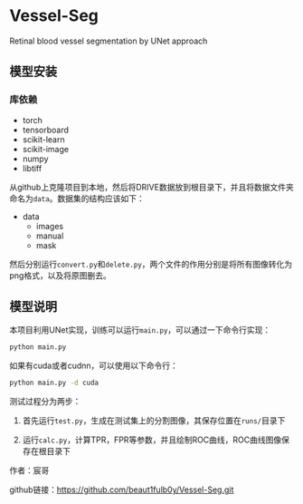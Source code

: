 # Vessel-Seg
 Retinal blood vessel segmentation by UNet approach

## 模型安装

### 库依赖

- torch
- tensorboard
- scikit-learn
- scikit-image
- numpy
- libtiff

从github上克隆项目到本地，然后将DRIVE数据放到根目录下，并且将数据文件夹命名为`data`。数据集的结构应该如下：
- data
    - images
    - manual
    - mask

然后分别运行`convert.py`和`delete.py`，两个文件的作用分别是将所有图像转化为png格式，以及将原图删去。

## 模型说明

本项目利用UNet实现，训练可以运行`main.py`，可以通过一下命令行实现：

```bash
python main.py
```

如果有cuda或者cudnn，可以使用以下命令行：

```bash
python main.py -d cuda
```

测试过程分为两步：

1. 首先运行`test.py`，生成在测试集上的分割图像，其保存位置在`runs/`目录下

2. 运行`calc.py`，计算TPR，FPR等参数，并且绘制ROC曲线，ROC曲线图像保存在根目录下

作者：宸哥

github链接：https://github.com/beaut1fulb0y/Vessel-Seg.git
